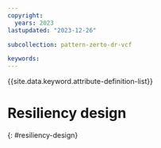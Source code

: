 ```yaml
---
copyright:
  years: 2023
lastupdated: "2023-12-26"

subcollection: pattern-zerto-dr-vcf

keywords:
---
```

{{site.data.keyword.attribute-definition-list}}

# Resiliency design

{: #resiliency-design}

<!-- text for resliency design considerations goes here -->
